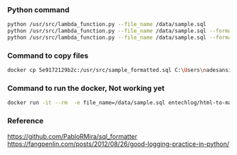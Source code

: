 ### Python command
```bash
python /usr/src/lambda_function.py --file_name /data/sample.sql
python /usr/src/lambda_function.py --file_name /data/sample.sql --formatter sql-formatter
python /usr/src/lambda_function.py --file_name /data/sample.sql --formatter sqlparse
```

### Command to copy files
```bash
docker cp 5e9172129b2c:/usr/src/sample_formatted.sql C:\Users\nadesansiva\Downloads
```

### Command to run the docker, Not working yet
```bash
docker run -it --rm  -e file_name=/data/sample.sql entechlog/html-to-markdown-app
```

### Reference
https://github.com/PabloRMira/sql_formatter
https://fangpenlin.com/posts/2012/08/26/good-logging-practice-in-python/
